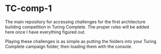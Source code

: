 # TC-comp-1
The main repository for accessing challenges for the first architecture building competition in Turing Complete.
The proper rules will be added here once I have everything figured out.

Playing these challenges is as simple as putting the folders into your Turing Complete campaign folder, then loading them with the console. 
